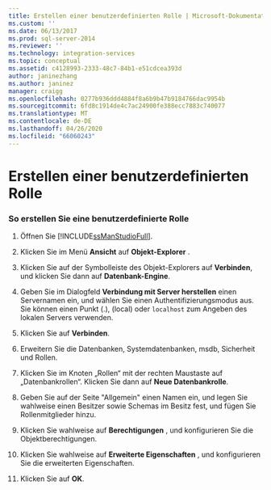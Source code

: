 ```yaml
---
title: Erstellen einer benutzerdefinierten Rolle | Microsoft-Dokumentation
ms.custom: ''
ms.date: 06/13/2017
ms.prod: sql-server-2014
ms.reviewer: ''
ms.technology: integration-services
ms.topic: conceptual
ms.assetid: c4128993-2333-48c7-84b1-e51cdcea393d
author: janinezhang
ms.author: janinez
manager: craigg
ms.openlocfilehash: 0277b936ddd4884f8a6b9b47b9184766dac9954b
ms.sourcegitcommit: 6fd8c1914de4c7ac24900fe388ecc7883c740077
ms.translationtype: MT
ms.contentlocale: de-DE
ms.lasthandoff: 04/26/2020
ms.locfileid: "66060243"
---
```

# <a name="create-a-user-defined-role"></a>Erstellen einer benutzerdefinierten Rolle
    
### <a name="to-create-a-user-defined-role"></a>So erstellen Sie eine benutzerdefinierte Rolle  
  
1.  Öffnen Sie [!INCLUDE[ssManStudioFull](../includes/ssmanstudiofull-md.md)].  
  
2.  Klicken Sie im Menü **Ansicht** auf **Objekt-Explorer** .  
  
3.  Klicken Sie auf der Symbolleiste des Objekt-Explorers auf **Verbinden**, und klicken Sie dann auf **Datenbank-Engine**.  
  
4.  Geben Sie im Dialogfeld **Verbindung mit Server herstellen** einen Servernamen ein, und wählen Sie einen Authentifizierungsmodus aus. Sie können einen Punkt (.), (local) oder `localhost` zum Angeben des lokalen Servers verwenden.  
  
5.  Klicken Sie auf **Verbinden**.  
  
6.  Erweitern Sie die Datenbanken, Systemdatenbanken, msdb, Sicherheit und Rollen.  
  
7.  Klicken Sie im Knoten „Rollen“ mit der rechten Maustaste auf „Datenbankrollen“. Klicken Sie dann auf **Neue Datenbankrolle**.  
  
8.  Geben Sie auf der Seite "Allgemein" einen Namen ein, und legen Sie wahlweise einen Besitzer sowie Schemas im Besitz fest, und fügen Sie Rollenmitglieder hinzu.  
  
9. Klicken Sie wahlweise auf **Berechtigungen** , und konfigurieren Sie die Objektberechtigungen.  
  
10. Klicken Sie wahlweise auf **Erweiterte Eigenschaften** , und konfigurieren Sie die erweiterten Eigenschaften.  
  
11. Klicken Sie auf **OK**.  
  
  
